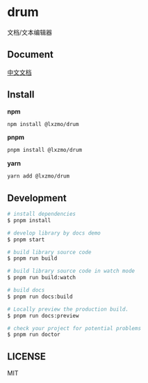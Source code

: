 # drum

文档/文本编辑器

## Document

[中文文档](https://lxzmo.github.io/drum)

## Install

**npm**

```bash
npm install @lxzmo/drum
```

**pnpm**

```bash
pnpm install @lxzmo/drum
```

**yarn**

```bash
yarn add @lxzmo/drum
```

## Development

```bash
# install dependencies
$ pnpm install

# develop library by docs demo
$ pnpm start

# build library source code
$ pnpm run build

# build library source code in watch mode
$ pnpm run build:watch

# build docs
$ pnpm run docs:build

# Locally preview the production build.
$ pnpm run docs:preview

# check your project for potential problems
$ pnpm run doctor
```

## LICENSE

MIT
